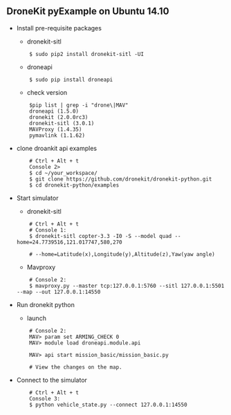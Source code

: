 DroneKit pyExample on Ubuntu 14.10
-------------------------

- Install pre-requisite packages
    + dronekit-sitl

    ```
        $ sudo pip2 install dronekit-sitl -UI
    ```
    + droneapi

    ```
        $ sudo pip install droneapi
    ```
	+ check version
	
	```
		$pip list | grep -i "drone\|MAV"
		droneapi (1.5.0)
		dronekit (2.0.0rc3)
		dronekit-sitl (3.0.1)
		MAVProxy (1.4.35)
		pymavlink (1.1.62)
	```
- clone droankit api examples

    ```
        # Ctrl + Alt + t
        Console 2>
        $ cd ~/your_workspace/
        $ git clone https://github.com/dronekit/dronekit-python.git
        $ cd dronekit-python/examples
    ```

- Start simulator
    * dronekit-sitl

    ```
        # Ctrl + Alt + t
        # Console 1:
    	$ dronekit-sitl copter-3.3 -I0 -S --model quad --home=24.7739516,121.017747,580,270
		
		# --home=Latitude(x),Longitude(y),Altitude(z),Yaw(yaw angle)
    ```
    * Mavproxy

	```
        # Console 2:
        $ mavproxy.py --master tcp:127.0.0.1:5760 --sitl 127.0.0.1:5501 --map --out 127.0.0.1:14550
    ```

- Run dronekit python
    + launch

    ```
		# Console 2:
        MAV> param set ARMING_CHECK 0
        MAV> module load droneapi.module.api

        MAV> api start mission_basic/mission_basic.py

        # View the changes on the map.
    ```

- Connect to the simulator

    ```
        # Ctrl + Alt + t
        Console 3:
        $ python vehicle_state.py --connect 127.0.0.1:14550
    ```


